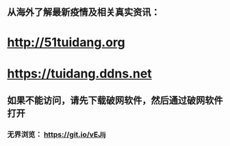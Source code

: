 ## 从海外了解最新疫情及相关真实资讯：
<h1><a href='http://51tuidang.org/?from=51t'>http://51tuidang.org</a></h1>

<h1><a href='https://tuidang.ddns.net?from=51t'>https://tuidang.ddns.net</a></h1>

## 如果不能访问，请先下载破网软件，然后通过破网软件打开
### 无界浏览： https://git.io/vEJlj
